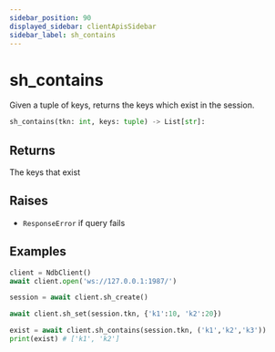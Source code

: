 ```yaml
---
sidebar_position: 90
displayed_sidebar: clientApisSidebar
sidebar_label: sh_contains
---
```


# sh_contains
Given a tuple of keys, returns the keys which exist in the session.

```py
sh_contains(tkn: int, keys: tuple) -> List[str]:
```


## Returns
The keys that exist


## Raises
- `ResponseError` if query fails


## Examples

```py
client = NdbClient()
await client.open('ws://127.0.0.1:1987/')

session = await client.sh_create()

await client.sh_set(session.tkn, {'k1':10, 'k2':20})

exist = await client.sh_contains(session.tkn, ('k1','k2','k3'))
print(exist) # ['k1', 'k2']
```
